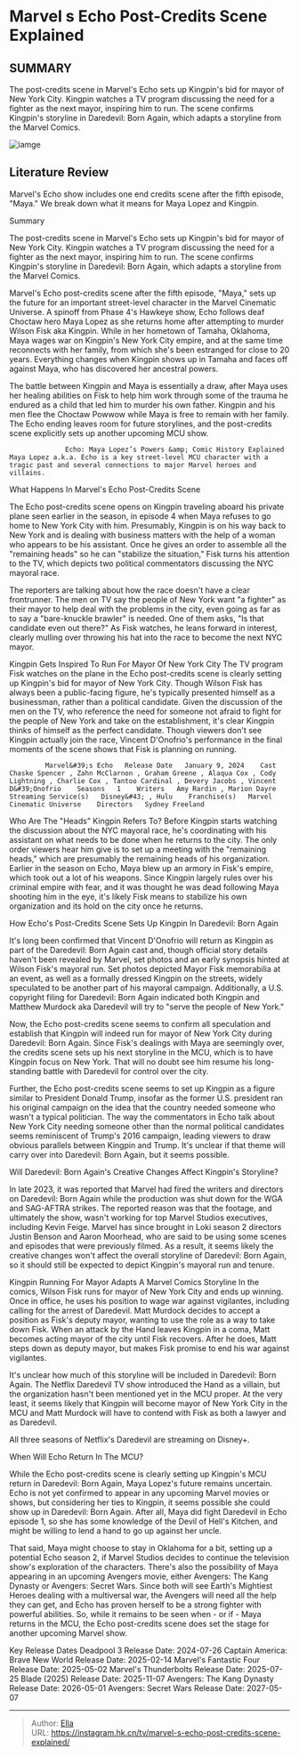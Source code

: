 # Marvel s Echo Post-Credits Scene Explained


## SUMMARY 



  The post-credits scene in Marvel&#39;s Echo sets up Kingpin&#39;s bid for mayor of New York City.   Kingpin watches a TV program discussing the need for a fighter as the next mayor, inspiring him to run.   The scene confirms Kingpin&#39;s storyline in Daredevil: Born Again, which adapts a storyline from the Marvel Comics.  

![iamge](https://static1.srcdn.com/wordpress/wp-content/uploads/2024/01/composite-of-vincent-d-onofrio-as-kingpin-and-alaqua-cox-as-maya-lopez-in-marvel-s-echo.jpg)

## Literature Review
Marvel&#39;s Echo show includes one end credits scene after the fifth episode, &#34;Maya.&#34; We break down what it means for Maya Lopez and Kingpin.





Summary

  The post-credits scene in Marvel&#39;s Echo sets up Kingpin&#39;s bid for mayor of New York City.   Kingpin watches a TV program discussing the need for a fighter as the next mayor, inspiring him to run.   The scene confirms Kingpin&#39;s storyline in Daredevil: Born Again, which adapts a storyline from the Marvel Comics.  







Marvel&#39;s Echo post-credits scene after the fifth episode, &#34;Maya,&#34; sets up the future for an important street-level character in the Marvel Cinematic Universe. A spinoff from Phase 4&#39;s Hawkeye show, Echo follows deaf Choctaw hero Maya Lopez as she returns home after attempting to murder Wilson Fisk aka Kingpin. While in her hometown of Tamaha, Oklahoma, Maya wages war on Kingpin&#39;s New York City empire, and at the same time reconnects with her family, from which she&#39;s been estranged for close to 20 years. Everything changes when Kingpin shows up in Tamaha and faces off against Maya, who has discovered her ancestral powers.

The battle between Kingpin and Maya is essentially a draw, after Maya uses her healing abilities on Fisk to help him work through some of the trauma he endured as a child that led him to murder his own father. Kingpin and his men flee the Choctaw Powwow while Maya is free to remain with her family. The Echo ending leaves room for future storylines, and the post-credits scene explicitly sets up another upcoming MCU show.




                  Echo: Maya Lopez’s Powers &amp; Comic History Explained   Maya Lopez a.k.a. Echo is a key street-level MCU character with a tragic past and several connections to major Marvel heroes and villains.    


 What Happens In Marvel&#39;s Echo Post-Credits Scene 
         

The Echo post-credits scene opens on Kingpin traveling aboard his private plane seen earlier in the season, in episode 4 when Maya refuses to go home to New York City with him. Presumably, Kingpin is on his way back to New York and is dealing with business matters with the help of a woman who appears to be his assistant. Once he gives an order to assemble all the &#34;remaining heads&#34; so he can &#34;stabilize the situation,&#34; Fisk turns his attention to the TV, which depicts two political commentators discussing the NYC mayoral race.




The reporters are talking about how the race doesn&#39;t have a clear frontrunner. The men on TV say the people of New York want &#34;a fighter&#34; as their mayor to help deal with the problems in the city, even going as far as to say a &#34;bare-knuckle brawler&#34; is needed. One of them asks, &#34;Is that candidate even out there?&#34; As Fisk watches, he leans forward in interest, clearly mulling over throwing his hat into the race to become the next NYC mayor.

Kingpin Gets Inspired To Run For Mayor Of New York City
The TV program Fisk watches on the plane in the Echo post-credits scene is clearly setting up Kingpin&#39;s bid for mayor of New York City. Though Wilson Fisk has always been a public-facing figure, he&#39;s typically presented himself as a businessman, rather than a political candidate. Given the discussion of the men on the TV, who reference the need for someone not afraid to fight for the people of New York and take on the establishment, it&#39;s clear Kingpin thinks of himself as the perfect candidate. Though viewers don&#39;t see Kingpin actually join the race, Vincent D&#39;Onofrio&#39;s performance in the final moments of the scene shows that Fisk is planning on running.




             Marvel&#39;s Echo   Release Date   January 9, 2024    Cast   Chaske Spencer , Zahn McClarnon , Graham Greene , Alaqua Cox , Cody Lightning , Charlie Cox , Tantoo Cardinal , Devery Jacobs , Vincent D&#39;Onofrio    Seasons   1    Writers   Amy Rardin , Marion Dayre    Streaming Service(s)   Disney&#43; , Hulu    Franchise(s)   Marvel Cinematic Universe    Directors   Sydney Freeland       

Who Are The &#34;Heads&#34; Kingpin Refers To?
Before Kingpin starts watching the discussion about the NYC mayoral race, he&#39;s coordinating with his assistant on what needs to be done when he returns to the city. The only order viewers hear him give is to set up a meeting with the &#34;remaining heads,&#34; which are presumably the remaining heads of his organization. Earlier in the season on Echo, Maya blew up an armory in Fisk&#39;s empire, which took out a lot of his weapons. Since Kingpin largely rules over his criminal empire with fear, and it was thought he was dead following Maya shooting him in the eye, it&#39;s likely Fisk means to stabilize his own organization and its hold on the city once he returns.



 How Echo&#39;s Post-Credits Scene Sets Up Kingpin In Daredevil: Born Again 
         





It&#39;s long been confirmed that Vincent D&#39;Onofrio will return as Kingpin as part of the Daredevil: Born Again cast and, though official story details haven&#39;t been revealed by Marvel, set photos and an early synopsis hinted at Wilson Fisk&#39;s mayoral run. Set photos depicted Mayor Fisk memorabilia at an event, as well as a formally dressed Kingpin on the streets, widely speculated to be another part of his mayoral campaign. Additionally, a U.S. copyright filing for Daredevil: Born Again indicated both Kingpin and Matthew Murdock aka Daredevil will try to &#34;serve the people of New York.&#34;

Now, the Echo post-credits scene seems to confirm all speculation and establish that Kingpin will indeed run for mayor of New York City during Daredevil: Born Again. Since Fisk&#39;s dealings with Maya are seemingly over, the credits scene sets up his next storyline in the MCU, which is to have Kingpin focus on New York. That will no doubt see him resume his long-standing battle with Daredevil for control over the city.




Further, the Echo post-credits scene seems to set up Kingpin as a figure similar to President Donald Trump, insofar as the former U.S. president ran his original campaign on the idea that the country needed someone who wasn&#39;t a typical politician. The way the commentators in Echo talk about New York City needing someone other than the normal political candidates seems reminiscent of Trump&#39;s 2016 campaign, leading viewers to draw obvious parallels between Kingpin and Trump. It&#39;s unclear if that theme will carry over into Daredevil: Born Again, but it seems possible.

Will Daredevil: Born Again&#39;s Creative Changes Affect Kingpin&#39;s Storyline?
          

In late 2023, it was reported that Marvel had fired the writers and directors on Daredevil: Born Again while the production was shut down for the WGA and SAG-AFTRA strikes. The reported reason was that the footage, and ultimately the show, wasn&#39;t working for top Marvel Studios executives, including Kevin Feige. Marvel has since brought in Loki season 2 directors Justin Benson and Aaron Moorhead, who are said to be using some scenes and episodes that were previously filmed. As a result, it seems likely the creative changes won&#39;t affect the overall storyline of Daredevil: Born Again, so it should still be expected to depict Kingpin&#39;s mayoral run and tenure.




Kingpin Running For Mayor Adapts A Marvel Comics Storyline
In the comics, Wilson Fisk runs for mayor of New York City and ends up winning. Once in office, he uses his position to wage war against vigilantes, including calling for the arrest of Daredevil. Matt Murdock decides to accept a position as Fisk&#39;s deputy mayor, wanting to use the role as a way to take down Fisk. When an attack by the Hand leaves Kingpin in a coma, Matt becomes acting mayor of the city until Fisk recovers. After he does, Matt steps down as deputy mayor, but makes Fisk promise to end his war against vigilantes.

It&#39;s unclear how much of this storyline will be included in Daredevil: Born Again. The Netflix Daredevil TV show introduced the Hand as a villain, but the organization hasn&#39;t been mentioned yet in the MCU proper. At the very least, it seems likely that Kingpin will become mayor of New York City in the MCU and Matt Murdock will have to contend with Fisk as both a lawyer and as Daredevil.



All three seasons of Netflix&#39;s Daredevil are streaming on Disney&#43;.









 When Will Echo Return In The MCU? 
          

While the Echo post-credits scene is clearly setting up Kingpin&#39;s MCU return in Daredevil: Born Again, Maya Lopez&#39;s future remains uncertain. Echo is not yet confirmed to appear in any upcoming Marvel movies or shows, but considering her ties to Kingpin, it seems possible she could show up in Daredevil: Born Again. After all, Maya did fight Daredevil in Echo episode 1, so she has some knowledge of the Devil of Hell&#39;s Kitchen, and might be willing to lend a hand to go up against her uncle.

That said, Maya might choose to stay in Oklahoma for a bit, setting up a potential Echo season 2, if Marvel Studios decides to continue the television show&#39;s exploration of the characters. There&#39;s also the possibility of Maya appearing in an upcoming Avengers movie, either Avengers: The Kang Dynasty or Avengers: Secret Wars. Since both will see Earth&#39;s Mightiest Heroes dealing with a multiversal war, the Avengers will need all the help they can get, and Echo has proven herself to be a strong fighter with powerful abilities. So, while it remains to be seen when - or if - Maya returns in the MCU, the Echo post-credits scene does set the stage for another upcoming Marvel show.




  Key Release Dates              Deadpool 3 Release Date: 2024-07-26                    Captain America: Brave New World Release Date: 2025-02-14                   Marvel&#39;s Fantastic Four Release Date: 2025-05-02                   Marvel&#39;s Thunderbolts Release Date: 2025-07-25                   Blade (2025) Release Date: 2025-11-07                   Avengers: The Kang Dynasty  Release Date: 2026-05-01                    Avengers: Secret Wars Release Date: 2027-05-07      

---

> Author: [Ella](https://instagram.hk.cn/)  
> URL: https://instagram.hk.cn/tv/marvel-s-echo-post-credits-scene-explained/  

